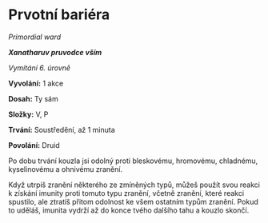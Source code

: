 # Prvotní bariéra

*Primordial ward*

***Xanatharuv pruvodce vším***

*Vymítání 6. úrovně*

**Vyvolání:** 1 akce

**Dosah:** Ty sám

**Složky:** V, P

**Trvání:** Soustředění, až 1 minuta

**Povolání:** Druid

Po dobu trvání kouzla jsi odolný proti bleskovému, hromovému, chladnému, kyselinovému a ohnivému zranění.

Když utrpíš zranění některého ze zmíněných typů, můžeš použít svou reakci k získání imunity proti tomuto typu zranění, včetně zranění, které reakci spustilo, ale ztratíš přitom odolnost ke všem ostatním typům zranění. Pokud to uděláš, imunita vydrží až do konce tvého dalšího tahu a kouzlo skončí.